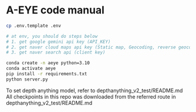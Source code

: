 # A-EYE code manual

```bash
cp .env.template .env

# at env, you should do steps below
# 1. get google gemini api key (API_KEY)
# 2. get naver cloud maps api key (Static map, Geocoding, reverse geocoding, directions 5/15)
# 3. get naver search api (client key)

conda create -n aeye python=3.10
conda activate aeye
pip install -r requirements.txt
python server.py
```

To set depth anything model, refer to depthanything_v2_test/README.md
All checkpoints in this repo was downloaded from the referred route in depthanything_v2_test/README.md
